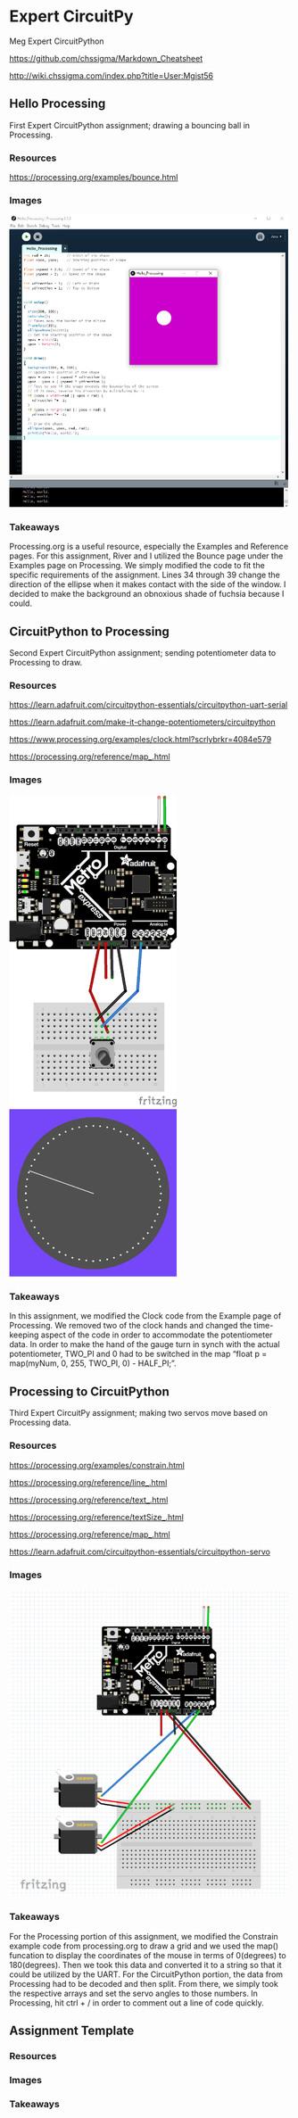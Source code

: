 # Expert CircuitPy
Meg Expert CircuitPython

https://github.com/chssigma/Markdown_Cheatsheet

http://wiki.chssigma.com/index.php?title=User:Mgist56

## Hello Processing
First Expert CircuitPython assignment; drawing a bouncing ball in Processing.
### Resources
https://processing.org/examples/bounce.html
### Images
<img src="Media/HelloProcessing.PNG" width="500">

### Takeaways
Processing.org is a useful resource, especially the Examples and Reference pages. For this assignment, River and I utilized the Bounce page under the Examples page on Processing. We simply modified the code to fit the specific requirements of the assignment. Lines 34 through 39 change the direction of the ellipse when it makes contact with the side of the window. I decided to make the background an obnoxious shade of fuchsia because I could.

## CircuitPython to Processing
Second Expert CircuitPython assignment; sending potentiometer data to Processing to draw.
### Resources
https://learn.adafruit.com/circuitpython-essentials/circuitpython-uart-serial

https://learn.adafruit.com/make-it-change-potentiometers/circuitpython

https://www.processing.org/examples/clock.html?scrlybrkr=4084e579

https://processing.org/reference/map_.html

### Images
<img src="Media/CircuitPy2Processing.png" width="300">
<img src="Media/CircuitPy2ProcessingClock.png" width="300">

### Takeaways
In this assignment, we modified the Clock code from the Example page of Processing. We removed two of the clock hands and changed the time-keeping aspect of the code in order to accommodate the potentiometer data. In order to make the hand of the gauge turn in synch with the actual potentiometer, TWO_PI and 0 had to be switched in the map “float p = map(myNum, 0, 255, TWO_PI, 0) - HALF_PI;”.

## Processing to CircuitPython
Third Expert CircuitPy assignment; making two servos move based on Processing data.
### Resources
https://processing.org/examples/constrain.html

https://processing.org/reference/line_.html

https://processing.org/reference/text_.html 

https://processing.org/reference/textSize_.html

https://processing.org/reference/map_.html

https://learn.adafruit.com/circuitpython-essentials/circuitpython-servo

### Images
<img src="Media/Processing2CircuitPy.PNG" width="500">

### Takeaways
For the Processing portion of this assignment, we modified the Constrain example code from processing.org to draw a grid and we used the map() funcation to display the coordinates of the mouse in terms of 0(degrees) to 180(degrees). Then we took this data and converted it to a string so that it could be utilized by the UART. For the CircuitPython portion, the data from Processing had to be decoded and then split. From there, we simply took the respective arrays and set the servo angles to those numbers. In Processing, hit ctrl + / in order to comment out a line of code quickly. 

## Assignment Template

### Resources

### Images

### Takeaways
